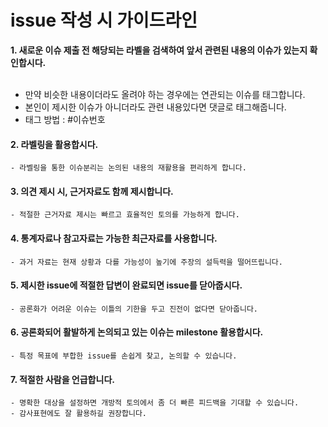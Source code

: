 # issue 작성 시 가이드라인

**1. 새로운 이슈 제출 전 해당되는 라벨을 검색하여 앞서 관련된 내용의 이슈가 있는지 확인합시다.**<br></br>

- 만약 비슷한 내용이더라도 올려야 하는 경우에는 연관되는 이슈를 태그합니다.
- 본인이 제시한 이슈가 아니더라도 관련 내용있다면 댓글로 태그해줍니다.
- 태그 방법 : #이슈번호
	
#### 2. 라벨링을 활용합시다.
 	- 라벨링을 통한 이슈분리는 논의된 내용의 재활용을 편리하게 합니다.
 	
#### 3. 의견 제시 시, 근거자료도 함께 제시합니다.
	- 적절한 근거자료 제시는 빠르고 효율적인 토의를 가능하게 합니다.
	
#### 4. 통계자료나 참고자료는 가능한 최근자료를 사용합니다.
	- 과거 자료는 현재 상황과 다를 가능성이 높기에 주장의 설득력을 떨어뜨립니다.

#### 5. 제시한 issue에 적절한 답변이 완료되면 issue를 닫아줍시다.
	- 공론화가 어려운 이슈는 이틀의 기한을 두고 진전이 없다면 닫아줍니다.

#### 6. 공론화되어 활발하게 논의되고 있는 이슈는 milestone 활용합시다.
	- 특정 목표에 부합한 issue를 손쉽게 찾고, 논의할 수 있습니다.

#### 7. 적절한 사람을 언급합니다.
	- 명확한 대상을 설정하면 개방적 토의에서 좀 더 빠른 피드백을 기대할 수 있습니다.
	- 감사표현에도 잘 활용하길 권장합니다.


